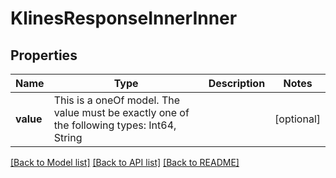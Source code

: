# KlinesResponseInnerInner



## Properties
Name | Type | Description | Notes
------------ | ------------- | ------------- | -------------
**value** | This is a oneOf model. The value must be exactly one of the following types: Int64, String |  | [optional] 




[[Back to Model list]](../README.md#models) [[Back to API list]](../README.md#api-endpoints) [[Back to README]](../README.md)


